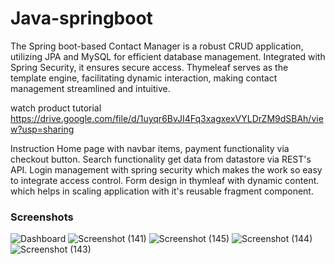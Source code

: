 # Java-springboot
The Spring boot-based Contact Manager is a robust CRUD application, utilizing JPA and MySQL for efficient database management. Integrated with Spring Security, it ensures secure access. Thymeleaf serves as the template engine, facilitating dynamic interaction, making contact management streamlined and intuitive.

watch product tutorial https://drive.google.com/file/d/1uyqr6BvJI4Fq3xagxexVYLDrZM9dSBAh/view?usp=sharing

Instruction
Home page with navbar items, payment functionality via checkout button.
Search functionality get data from datastore via REST's API.
Login management with spring security which makes the work so easy to integrate access control.
Form design in thymleaf with dynamic content. which helps in scaling application with it's reusable fragment component.


### Screenshots
![Dashboard](https://github.com/kumaramarjeet7503/java-springboot/assets/64517073/27c48cc5-05f4-4729-87b7-68b8b52be419)
![Screenshot (141)](https://github.com/kumaramarjeet7503/java-springboot/assets/64517073/b5622f96-9e3e-40d0-9792-2c35091c95f7)
![Screenshot (145)](https://github.com/kumaramarjeet7503/java-springboot/assets/64517073/a423606f-9d58-4cfb-a389-df71558688f2)
![Screenshot (144)](https://github.com/kumaramarjeet7503/java-springboot/assets/64517073/21370670-e8b6-43b6-b698-f58cf13791f0)
![Screenshot (143)](https://github.com/kumaramarjeet7503/java-springboot/assets/64517073/8c747e55-904a-469d-b619-41d73f666a73)

